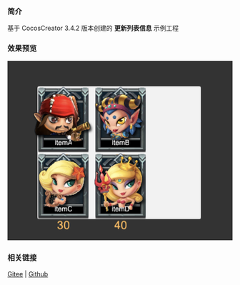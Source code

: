 ### 简介

基于 CocosCreator 3.4.2 版本创建的 **更新列表信息** 示例工程

### 效果预览
![image](../../image/202203/2022030206.png)

### 相关链接
[Gitee](https://gitee.com/mirrors_cocos-creator/demo-ui/tree/v3.0/assets/scene) | [Github](https://github.com/cocos-creator/demo-ui/tree/v3.0/assets/scene)